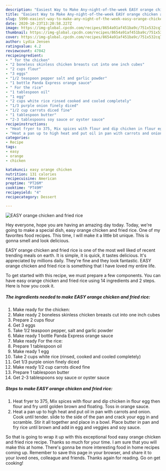 ```yaml
---
description: "Easiest Way to Make Any-night-of-the-week EASY orange chicken and fried rice"
title: "Easiest Way to Make Any-night-of-the-week EASY orange chicken and fried rice"
slug: 5990-easiest-way-to-make-any-night-of-the-week-easy-orange-chicken-and-fried-rice
date: 2020-10-23T13:20:58.227Z
image: https://img-global.cpcdn.com/recipes/8654a91af451ba9c/751x532cq70/easy-orange-chicken-and-fried-rice-recipe-main-photo.jpg
thumbnail: https://img-global.cpcdn.com/recipes/8654a91af451ba9c/751x532cq70/easy-orange-chicken-and-fried-rice-recipe-main-photo.jpg
cover: https://img-global.cpcdn.com/recipes/8654a91af451ba9c/751x532cq70/easy-orange-chicken-and-fried-rice-recipe-main-photo.jpg
author: Lydia Jensen
ratingvalue: 4.2
reviewcount: 47042
recipeingredient:
- " for the chicken"
- "2 boneless skinless chicken breasts cut into one inch cubes"
- "2 cups flour"
- "3 eggs"
- "1/2 teaspoon pepper salt and garlic powder"
- "1 bottle Panda Express orange sauce"
- " For the rice"
- "1 tablespoon oil"
- "1 egg"
- "2 cups white rice rinsed cooked and cooled completely"
- "1/3 purple onion finely diced"
- "1/2 cup carrots diced fine"
- "1 tablespoon butter"
- "2-3 tablespoons soy sauce or oyster sauce"
recipeinstructions:
- "Heat fryer to 375, Mix spices with flour and dip chicken in flour egg then flour and fry until golden brown and floating. Toss in orange sauce."
- "Heat a pan up to high heat and put oil in pan with carrots and onion. Cook until tender. slide to the side of the pan and crack your egg in and scramble. Stir it all together and place in a bowl. Place butter in pan and fry rice until brown and add in egg and veggies and soy sauce."
categories:
- Recipe
tags:
- easy
- orange
- chicken

katakunci: easy orange chicken 
nutrition: 131 calories
recipecuisine: American
preptime: "PT26M"
cooktime: "PT49M"
recipeyield: "4"
recipecategory: Dessert

---
```



![EASY orange chicken and fried rice](https://img-global.cpcdn.com/recipes/8654a91af451ba9c/751x532cq70/easy-orange-chicken-and-fried-rice-recipe-main-photo.jpg)

Hey everyone, hope you are having an amazing day today. Today, we're going to make a special dish, easy orange chicken and fried rice. One of my favorites food recipes. This time, I will make it a little bit unique. This is gonna smell and look delicious.

EASY orange chicken and fried rice is one of the most well liked of recent trending meals on earth. It is simple, it is quick, it tastes delicious. It's appreciated by millions daily. They're fine and they look fantastic. EASY orange chicken and fried rice is something that I have loved my entire life.




To get started with this recipe, we must prepare a few components. You can have easy orange chicken and fried rice using 14 ingredients and 2 steps. Here is how you cook it.

<!--inarticleads1-->

##### The ingredients needed to make EASY orange chicken and fried rice:

1. Make ready  for the chicken:
1. Make ready 2 boneless skinless chicken breasts cut into one inch cubes
1. Prepare 2 cups flour
1. Get 3 eggs
1. Take 1/2 teaspoon pepper, salt and garlic powder
1. Make ready 1 bottle Panda Express orange sauce
1. Make ready  For the rice:
1. Prepare 1 tablespoon oil
1. Make ready 1 egg
1. Take 2 cups white rice (rinsed, cooked and cooled completely)
1. Get 1/3 purple onion finely diced
1. Make ready 1/2 cup carrots diced fine
1. Prepare 1 tablespoon butter
1. Get 2-3 tablespoons soy sauce or oyster sauce




<!--inarticleads2-->

##### Steps to make EASY orange chicken and fried rice:

1. Heat fryer to 375, Mix spices with flour and dip chicken in flour egg then flour and fry until golden brown and floating. Toss in orange sauce.
1. Heat a pan up to high heat and put oil in pan with carrots and onion. Cook until tender. slide to the side of the pan and crack your egg in and scramble. Stir it all together and place in a bowl. Place butter in pan and fry rice until brown and add in egg and veggies and soy sauce.




So that is going to wrap it up with this exceptional food easy orange chicken and fried rice recipe. Thanks so much for your time. I am sure that you will make this at home. There's gonna be more interesting food in home recipes coming up. Remember to save this page in your browser, and share it to your loved ones, colleague and friends. Thanks again for reading. Go on get cooking!
